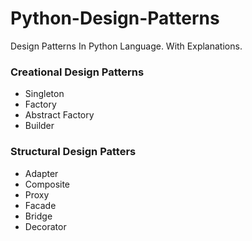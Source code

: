 [//]: # (""")

[//]: # (__author__ = "Prathamesh Rodi")

[//]: # (__copyright__ = "Copyright 2022")

[//]: # (__project__ = "Algorithms")

[//]: # (__version__ = "0.0.1")

[//]: # (__maintainer__ = "Prathamesh Rodi")

[//]: # (__email__ = "prathameshrodi3009@gmail.com")

[//]: # (""")
# Python-Design-Patterns

Design Patterns In Python Language. With Explanations.

### Creational Design Patterns
 * Singleton
 * Factory
 * Abstract Factory
 * Builder 
 
### Structural Design Patters
 * Adapter
 * Composite
 * Proxy
 * Facade
 * Bridge
 * Decorator
 
